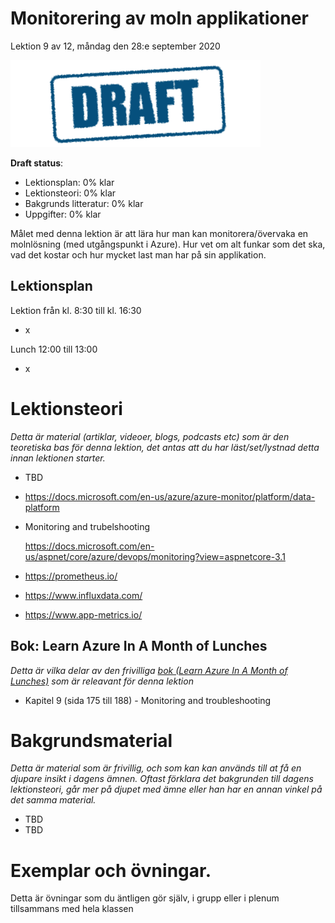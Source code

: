 # Monitorering av moln applikationer

Lektion 9 av 12, måndag den 28:e september 2020

![Draft](/assets/images/draft.png)

**Draft status**:

* Lektionsplan: 0% klar
* Lektionsteori: 0% klar
* Bakgrunds litteratur: 0% klar
* Uppgifter: 0% klar

Målet med denna lektion är att lära hur man kan monitorera/övervaka en molnlösning (med utgångspunkt i Azure). Hur vet om alt funkar som det ska, vad det kostar och hur mycket last man har på sin applikation.

## Lektionsplan
Lektion från kl. 8:30 till kl. 16:30

* x

Lunch 12:00 till 13:00

* x

# Lektionsteori
*Detta är material (artiklar, videoer, blogs, podcasts etc) som är den teoretiska bas för denna lektion, det antas att du har läst/set/lystnad detta innan lektionen starter.*

* TBD

* https://docs.microsoft.com/en-us/azure/azure-monitor/platform/data-platform

* Monitoring and trubelshooting

  https://docs.microsoft.com/en-us/aspnet/core/azure/devops/monitoring?view=aspnetcore-3.1
  
* https://prometheus.io/

* https://www.influxdata.com/

* https://www.app-metrics.io/

## Bok: Learn Azure In A Month of Lunches

*Detta är vilka delar av den frivilliga [bok (Learn Azure In A Month of Lunches)](info_learningmaterial.md) som är releavant för denna lektion*

* Kapitel 9 (sida 175 till 188) - Monitoring and troubleshooting

# Bakgrundsmaterial

*Detta är material som är frivillig, och som kan kan används till at få en djupare insikt i dagens ämnen. Oftast förklara det bakgrunden till dagens lektionsteori, går mer på djupet med ämne eller han har en annan vinkel på det samma material.*

* TBD
* TBD

# Exemplar och övningar. 

Detta är övningar som du äntligen gör själv, i grupp eller i plenum tillsammans med hela klassen